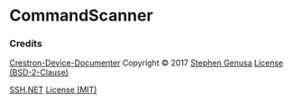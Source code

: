 # CommandScanner

### Credits
[Crestron-Device-Documenter](https://github.com/StephenGenusa/Crestron-Device-Documenter)
Copyright © 2017 [Stephen Genusa](https://github.com/StephenGenusa)
[License (BSD-2-Clause)](https://github.com/StephenGenusa/Crestron-Device-Documenter/blob/master/LICENSE.txt)

[SSH.NET](https://github.com/sshnet/SSH.NET)
[License (MIT)](https://github.com/sshnet/SSH.NET/blob/develop/LICENSE)